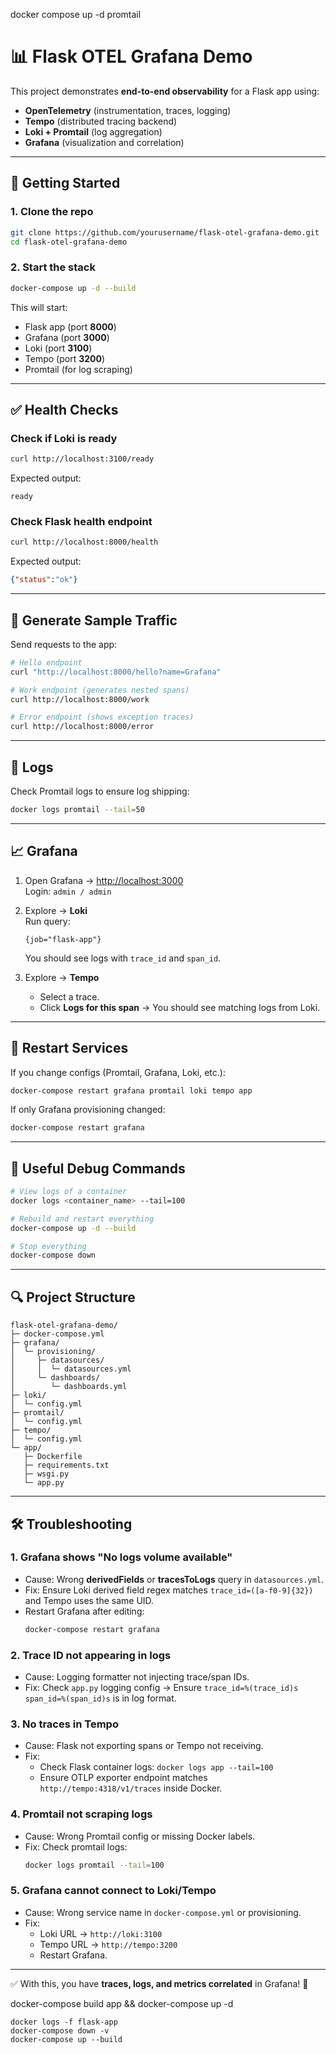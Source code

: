 docker compose up -d promtail


# 📊 Flask OTEL Grafana Demo

This project demonstrates **end-to-end observability** for a Flask app using:

- **OpenTelemetry** (instrumentation, traces, logging)
- **Tempo** (distributed tracing backend)
- **Loki + Promtail** (log aggregation)
- **Grafana** (visualization and correlation)

---

## 🚀 Getting Started

### 1. Clone the repo

```bash
git clone https://github.com/yourusername/flask-otel-grafana-demo.git
cd flask-otel-grafana-demo
```

### 2. Start the stack

```bash
docker-compose up -d --build
```

This will start:

- Flask app (port **8000**)
- Grafana (port **3000**)
- Loki (port **3100**)
- Tempo (port **3200**)
- Promtail (for log scraping)

---

## ✅ Health Checks

### Check if Loki is ready
```bash
curl http://localhost:3100/ready
```
Expected output:
```
ready
```

### Check Flask health endpoint
```bash
curl http://localhost:8000/health
```
Expected output:
```json
{"status":"ok"}
```

---

## 🧪 Generate Sample Traffic

Send requests to the app:

```bash
# Hello endpoint
curl "http://localhost:8000/hello?name=Grafana"

# Work endpoint (generates nested spans)
curl http://localhost:8000/work

# Error endpoint (shows exception traces)
curl http://localhost:8000/error
```

---

## 📜 Logs

Check Promtail logs to ensure log shipping:

```bash
docker logs promtail --tail=50
```

---

## 📈 Grafana

1. Open Grafana → [http://localhost:3000](http://localhost:3000)  
   Login: `admin / admin`

2. Explore → **Loki**  
   Run query:
   ```logql
   {job="flask-app"}
   ```

   You should see logs with `trace_id` and `span_id`.

3. Explore → **Tempo**  
   - Select a trace.
   - Click **Logs for this span** → You should see matching logs from Loki.

---

## 🔄 Restart Services

If you change configs (Promtail, Grafana, Loki, etc.):

```bash
docker-compose restart grafana promtail loki tempo app
```

If only Grafana provisioning changed:

```bash
docker-compose restart grafana
```

---

## 🧰 Useful Debug Commands

```bash
# View logs of a container
docker logs <container_name> --tail=100

# Rebuild and restart everything
docker-compose up -d --build

# Stop everything
docker-compose down
```

---

## 🔍 Project Structure

```
flask-otel-grafana-demo/
├─ docker-compose.yml
├─ grafana/
│  └─ provisioning/
│     ├─ datasources/
│     │  └─ datasources.yml
│     └─ dashboards/
│        └─ dashboards.yml
├─ loki/
│  └─ config.yml
├─ promtail/
│  └─ config.yml
├─ tempo/
│  └─ config.yml
└─ app/
   ├─ Dockerfile
   ├─ requirements.txt
   ├─ wsgi.py
   └─ app.py
```

---

## 🛠️ Troubleshooting

### 1. Grafana shows "No logs volume available"
- Cause: Wrong **derivedFields** or **tracesToLogs** query in `datasources.yml`.
- Fix: Ensure Loki derived field regex matches `trace_id=([a-f0-9]{32})` and Tempo uses the same UID.
- Restart Grafana after editing:
  ```bash
  docker-compose restart grafana
  ```

### 2. Trace ID not appearing in logs
- Cause: Logging formatter not injecting trace/span IDs.
- Fix: Check `app.py` logging config → Ensure `trace_id=%(trace_id)s span_id=%(span_id)s` is in log format.

### 3. No traces in Tempo
- Cause: Flask not exporting spans or Tempo not receiving.
- Fix:
  - Check Flask container logs: `docker logs app --tail=100`
  - Ensure OTLP exporter endpoint matches `http://tempo:4318/v1/traces` inside Docker.

### 4. Promtail not scraping logs
- Cause: Wrong Promtail config or missing Docker labels.
- Fix: Check promtail logs:
  ```bash
  docker logs promtail --tail=100
  ```

### 5. Grafana cannot connect to Loki/Tempo
- Cause: Wrong service name in `docker-compose.yml` or provisioning.
- Fix:
  - Loki URL → `http://loki:3100`
  - Tempo URL → `http://tempo:3200`
  - Restart Grafana.

---

✅ With this, you have **traces, logs, and metrics correlated** in Grafana! 🎉

docker-compose build app && docker-compose up -d


    docker logs -f flask-app  
    docker-compose down -v    
    docker-compose up --build 
